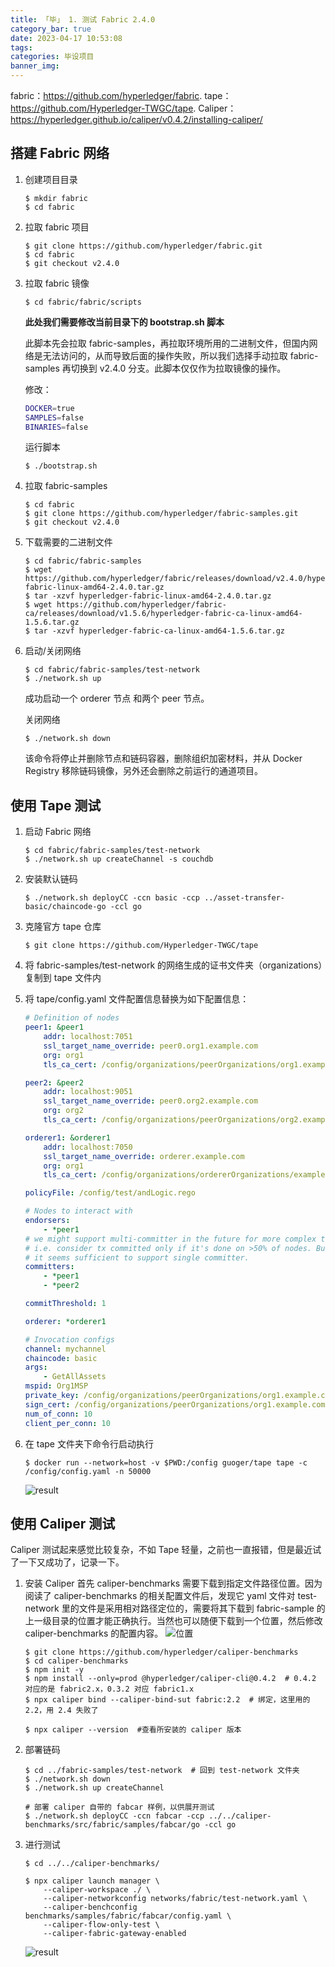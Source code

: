 ```yaml
---
title: 「毕」 1. 测试 Fabric 2.4.0
category_bar: true
date: 2023-04-17 10:53:08
tags:
categories: 毕设项目
banner_img:
---
```


fabric：<https://github.com/hyperledger/fabric>.
tape：<https://github.com/Hyperledger-TWGC/tape>.
Caliper：<https://hyperledger.github.io/caliper/v0.4.2/installing-caliper/>

<!-- more -->

## 搭建 Fabric 网络

1. 创建项目目录
    ```Linux
    $ mkdir fabric
    $ cd fabric
    ```

2. 拉取 fabric 项目
    ```Linux
    $ git clone https://github.com/hyperledger/fabric.git
    $ cd fabric
    $ git checkout v2.4.0
    ```

3. 拉取 fabric 镜像
    ```Linux
    $ cd fabric/fabric/scripts
    ```

    **此处我们需要修改当前目录下的 bootstrap.sh 脚本**

    此脚本先会拉取 fabric-samples，再拉取环境所用的二进制文件，但国内网络是无法访问的，从而导致后面的操作失败，所以我们选择手动拉取 fabric-samples 再切换到 v2.4.0 分支。此脚本仅仅作为拉取镜像的操作。

    修改：
    ```bootstrap.sh
    DOCKER=true
    SAMPLES=false
    BINARIES=false
    ```

    运行脚本
    ```Linux
    $ ./bootstrap.sh
    ```

4. 拉取 fabric-samples
    ```Linux
    $ cd fabric
    $ git clone https://github.com/hyperledger/fabric-samples.git
    $ git checkout v2.4.0
    ```

5. 下载需要的二进制文件
    ```Linux
    $ cd fabric/fabric-samples
    $ wget https://github.com/hyperledger/fabric/releases/download/v2.4.0/hyperledger-fabric-linux-amd64-2.4.0.tar.gz
    $ tar -xzvf hyperledger-fabric-linux-amd64-2.4.0.tar.gz
    $ wget https://github.com/hyperledger/fabric-ca/releases/download/v1.5.6/hyperledger-fabric-ca-linux-amd64-1.5.6.tar.gz
    $ tar -xzvf hyperledger-fabric-ca-linux-amd64-1.5.6.tar.gz
    ```

6. 启动/关闭网络
    ```Linux
    $ cd fabric/fabric-samples/test-network
    $ ./network.sh up
    ```
    成功启动一个 orderer 节点 和两个 peer 节点。

    关闭网络
    ```Linux
    $ ./network.sh down
    ```
    该命令将停止并删除节点和链码容器，删除组织加密材料，并从 Docker Registry 移除链码镜像，另外还会删除之前运行的通道项目。


## 使用 Tape 测试

1. 启动 Fabric 网络
    ```Linux
    $ cd fabric/fabric-samples/test-network
    $ ./network.sh up createChannel -s couchdb
    ```

2. 安装默认链码
    ```Linux
    $ ./network.sh deployCC -ccn basic -ccp ../asset-transfer-basic/chaincode-go -ccl go
    ```

3. 克隆官方 tape 仓库
   ```Linux
   $ git clone https://github.com/Hyperledger-TWGC/tape
   ```

4. 将 fabric-samples/test-network 的网络生成的证书文件夹（organizations）复制到 tape 文件内

5. 将 tape/config.yaml 文件配置信息替换为如下配置信息：
    ```config.yaml
    # Definition of nodes
    peer1: &peer1
        addr: localhost:7051
        ssl_target_name_override: peer0.org1.example.com
        org: org1
        tls_ca_cert: /config/organizations/peerOrganizations/org1.example.com/peers/peer0.org1.example.com/msp/tlscacerts/tlsca.org1.example.com-cert.pem
    
    peer2: &peer2
        addr: localhost:9051
        ssl_target_name_override: peer0.org2.example.com
        org: org2
        tls_ca_cert: /config/organizations/peerOrganizations/org2.example.com/peers/peer0.org2.example.com/msp/tlscacerts/tlsca.org2.example.com-cert.pem
    
    orderer1: &orderer1
        addr: localhost:7050
        ssl_target_name_override: orderer.example.com
        org: org1
        tls_ca_cert: /config/organizations/ordererOrganizations/example.com/msp/tlscacerts/tlsca.example.com-cert.pem
    
    policyFile: /config/test/andLogic.rego
    
    # Nodes to interact with
    endorsers:
        - *peer1
    # we might support multi-committer in the future for more complex test scenario,
    # i.e. consider tx committed only if it's done on >50% of nodes. But for now,
    # it seems sufficient to support single committer.
    committers: 
        - *peer1
        - *peer2
    
    commitThreshold: 1
    
    orderer: *orderer1
    
    # Invocation configs
    channel: mychannel
    chaincode: basic
    args:
        - GetAllAssets
    mspid: Org1MSP
    private_key: /config/organizations/peerOrganizations/org1.example.com/users/User1@org1.example.com/msp/keystore/priv_sk
    sign_cert: /config/organizations/peerOrganizations/org1.example.com/users/User1@org1.example.com/msp/signcerts/User1@org1.example.com-cert.pem
    num_of_conn: 10
    client_per_conn: 10
    ```

6. 在 tape 文件夹下命令行启动执行
    ```Linux
    $ docker run --network=host -v $PWD:/config guoger/tape tape -c /config/config.yaml -n 50000
    ```

    ![result](1.png)

## 使用 Caliper 测试

Caliper 测试起来感觉比较复杂，不如 Tape 轻量，之前也一直报错，但是最近试了一下又成功了，记录一下。

1. 安装 Caliper
    首先 caliper-benchmarks 需要下载到指定文件路径位置。因为阅读了 caliper-benchmarks 的相关配置文件后，发现它 yaml 文件对 test-network 里的文件是采用相对路径定位的，需要将其下载到 fabric-sample 的上一级目录的位置才能正确执行。当然也可以随便下载到一个位置，然后修改 caliper-benchmarks 的配置内容。
    ![位置](2.png)
    ```Linux
    $ git clone https://github.com/hyperledger/caliper-benchmarks
    $ cd caliper-benchmarks
    $ npm init -y
    $ npm install --only=prod @hyperledger/caliper-cli@0.4.2  # 0.4.2 对应的是 fabric2.x，0.3.2 对应 fabric1.x
    $ npx caliper bind --caliper-bind-sut fabric:2.2  # 绑定，这里用的 2.2，用 2.4 失败了

    $ npx caliper --version  #查看所安装的 caliper 版本
    ```

2. 部署链码
    ```Linux
    $ cd ../fabric-samples/test-network  # 回到 test-network 文件夹
    $ ./network.sh down
    $ ./network.sh up createChannel

    # 部署 caliper 自带的 fabcar 样例，以供展开测试
    $ ./network.sh deployCC -ccn fabcar -ccp ../../caliper-benchmarks/src/fabric/samples/fabcar/go -ccl go
    ```

3. 进行测试
    ```Linux
    $ cd ../../caliper-benchmarks/

    $ npx caliper launch manager \
        --caliper-workspace ./ \
        --caliper-networkconfig networks/fabric/test-network.yaml \
        --caliper-benchconfig benchmarks/samples/fabric/fabcar/config.yaml \
        --caliper-flow-only-test \
        --caliper-fabric-gateway-enabled
    ```

    ![result](3.png)